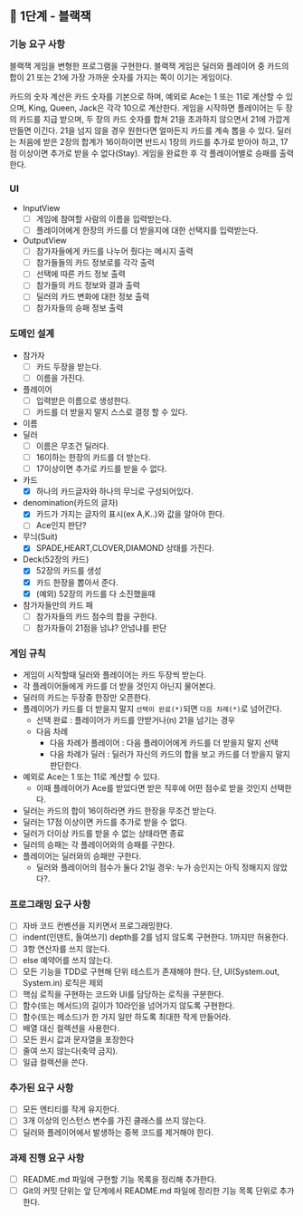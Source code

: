 ## 🚀 1단계 - 블랙잭

### 기능 요구 사항
블랙잭 게임을 변형한 프로그램을 구현한다. 
블랙잭 게임은 딜러와 플레이어 중 카드의 합이 21 또는 21에 가장 가까운 숫자를 가지는 쪽이 이기는 게임이다.

카드의 숫자 계산은 카드 숫자를 기본으로 하며, 
예외로 Ace는 1 또는 11로 계산할 수 있으며, King, Queen, Jack은 각각 10으로 계산한다.
게임을 시작하면 플레이어는 두 장의 카드를 지급 받으며, 
두 장의 카드 숫자를 합쳐 21을 초과하지 않으면서 21에 가깝게 만들면 이긴다. 
21을 넘지 않을 경우 원한다면 얼마든지 카드를 계속 뽑을 수 있다.
딜러는 처음에 받은 2장의 합계가 16이하이면 반드시 1장의 카드를 추가로 받아야 하고, 
17점 이상이면 추가로 받을 수 없다(Stay).
게임을 완료한 후 각 플레이어별로 승패를 출력한다.

### UI
+ InputView
  + [ ] 게임에 참여할 사람의 이름을 입력받는다.
  + [ ] 플레이어에게 한장의 카드를 더 받을지에 대한 선택지를 입력받는다.
+ OutputView
  + [ ] 참가자들에게 카드를 나누어 줬다는 메시지 출력
  + [ ] 참가들들의 카드 정보로를 각각 출력
  + [ ] 선택에 따른 카드 정보 출력
  + [ ] 참가들의 카드 정보와 결과 출력
  + [ ] 딜러의 카드 변화에 대한 정보 출력 
  + [ ] 참가자들의 승패 정보 출력
  
### 도메인 설계
+ 참가자
  + [ ] 카드 두장을 받는다.
  + [ ] 이름을 가진다.
+ 플레이어
  + [ ] 입력받은 이름으로 생성한다.
  + [ ] 카드를 더 받을지 말지 스스로 결정 할 수 있다.
+ 이름  
+ 딜러
  + [ ] 이름은 무조건 딜러다.
  + [ ] 16이하는 한장의 카드를 더 받는다.
  + [ ] 17이상이면 추가로 카드를 받을 수 없다.
+ 카드
  + [x] 하나의 카드글자와 하나의 무늬로 구성되어있다. 
+ denomination(카드의 글자)
  + [x] 카드가 가지는 글자의 표시(ex A,K..)와 값을 알아야 한다.
  + [ ] Ace인지 판단?
+ 무늬(Suit)
  + [x] SPADE,HEART,CLOVER,DIAMOND 상태를 가진다.
+ Deck(52장의 카드)
  + [x] 52장의 카드를 생성
  + [x] 카드 한장을 뽑아서 준다.
  + [x] (예외) 52장의 카드를 다 소진했을때
+ 참가자들만의 카드 패 
  + [ ] 참가자들의 카드 점수의 합을 구한다.
  + [ ] 참가자들이 21점을 넘냐? 안넘냐를 판단

### 게임 규칙 
+ 게임이 시작할때 딜러와 플레이어는 카드 두장씩 받는다.
+ 각 플레이어들에게 카드를 더 받을 것인지 아닌지 물어본다.
+ 딜러의 카드는 두장중 한장만 오픈한다.
+ 플레이어가 카드를 더 받을지 말지 `선택이 완료(*)`되면 `다음 차례(*)`로 넘어간다.
  + 선택 완료 : 플레이어가 카드를 안받거나(n) 21을 넘기는 경우
  + 다음 차례
    + 다음 차례가 플레이어 : 다음 플레이어에게 카드를 더 받을지 말지 선택
    + 다음 차례가 딜러 : 딜러가 자신의 카드의 합을 보고 카드를 더 받을지 말지 판단한다.
+ 예외로 Ace는 1 또는 11로 계산할 수 있다.
  + 이때 플레이어가 Ace를 받았다면 받은 직후에 어떤 점수로 받을 것인지 선택한다.
+ 딜러는 카드의 합이 16이하라면 카드 한장을 무조건 받는다.
+ 딜러는 17점 이상이면 카드를 추가로 받을 수 없다.
+ 딜러가 더이상 카드를 받을 수 없는 상태라면 종료
+ 딜러의 승패는 각 플레이어와의 승패를 구한다.
+ 플레이어는 딜러와의 승패만 구한다.
  + 딜러와 플레이어의 점수가 둘다 21일 경우: 누가 승인지는 아직 정해지지 않았다?.

### 프로그래밍 요구 사항
+ [ ] 자바 코드 컨벤션을 지키면서 프로그래밍한다.
+ [ ] indent(인덴트, 들여쓰기) depth를 2를 넘지 않도록 구현한다. 1까지만 허용한다.
+ [ ] 3항 연산자를 쓰지 않는다.
+ [ ] else 예약어를 쓰지 않는다.
+ [ ] 모든 기능을 TDD로 구현해 단위 테스트가 존재해야 한다. 단, UI(System.out, System.in) 로직은 제외
+ [ ] 핵심 로직을 구현하는 코드와 UI를 담당하는 로직을 구분한다.
+ [ ] 함수(또는 메서드)의 길이가 10라인을 넘어가지 않도록 구현한다.
+ [ ] 함수(또는 메소드)가 한 가지 일만 하도록 최대한 작게 만들어라.
+ [ ] 배열 대신 컬렉션을 사용한다.
+ [ ] 모든 원시 값과 문자열을 포장한다
+ [ ] 줄여 쓰지 않는다(축약 금지).
+ [ ] 일급 컬렉션을 쓴다.

### 추가된 요구 사항
+ [ ] 모든 엔티티를 작게 유지한다.
+ [ ] 3개 이상의 인스턴스 변수를 가진 클래스를 쓰지 않는다.
+ [ ] 딜러와 플레이어에서 발생하는 중복 코드를 제거해야 한다.

### 과제 진행 요구 사항
+ [ ] README.md 파일에 구현할 기능 목록을 정리해 추가한다.
+ [ ] Git의 커밋 단위는 앞 단계에서 README.md 파일에 정리한 기능 목록 단위로 추가한다.
